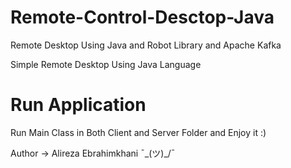 # Remote-Control-Desctop-Java

Remote Desktop Using Java and Robot Library and Apache Kafka

Simple Remote Desktop Using Java Language

# Run Application

Run Main Class in Both Client and Server Folder and Enjoy it :)

Author -> Alireza Ebrahimkhani  ¯\_(ツ)_/¯
